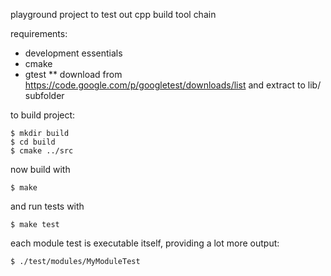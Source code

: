 playground project to test out cpp build tool chain

requirements: 
* development essentials
* cmake
* gtest
** download from https://code.google.com/p/googletest/downloads/list and extract to lib/ subfolder

to build project:

```
$ mkdir build
$ cd build
$ cmake ../src
```

now build with

`$ make`

and run tests with

`$ make test`

each module test is executable itself, providing a lot more output:

`$ ./test/modules/MyModuleTest`
